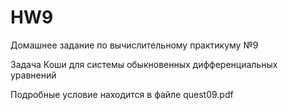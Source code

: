 # HW9
Домашнее задание по вычислительному практикуму №9

Задача Коши для системы обыкновенных
дифференциальных уравнений

Подробные условие находится в файле quest09.pdf
